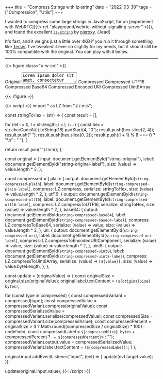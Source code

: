 +++
title = "Compress Strings with lz‑string"
date = "2022-03-30"
tags = ["Compression", "Utils"]
+++

I wanted to compress some large strings in JavaScript, for an [experiment with WebRTC]({{< ref "playground/webrtc-without-signaling-server" >}}), and found the excellent [`lz-string`](https://pieroxy.net/blog/pages/lz-string/index.html) by [pieroxy](https://pieroxy.net/).
{.lead}

It's fast, and it weighs just a little over 4KB if you run it through something like [Terser](https://terser.org/). I've tweaked it ever so slightly for my needs, but it should still be 100% compatible with the original. You can play with it below.

<!--more-->

---

{{< figure class="u-w-col" >}}
  <form class="flex flex-col gap-4">
    <label class="form-label-block">
      <span>Original <span id="string-original-label" class="text-gray-600 dark:text-gray-400"></span></span>
      <textarea id="string-original" class="form-textarea w-full font-mono">
Lorem ipsum dolor sit amet, consectetur adipiscing elit. Vestibulum ornare nisi at augue ullamcorper, eget faucibus magna eleifend.</textarea
      >
    </label>
    <label class="form-label-block">
      <span>Compressed <span id="string-compressed-plain-label" class="text-gray-600 dark:text-gray-400"></span></span>
      <output
        for="string-original"
        id="string-compressed-plain"
        class="form-textarea max-h-[12rem] overflow-y-auto whitespace-pre-wrap font-mono text-base text-gray-600 dark:text-gray-400"
      ></output>
    </label>
    <label class="form-label-block">
      <span
        >Compressed UTF16 <span id="string-compressed-utf16-label" class="text-gray-600 dark:text-gray-400"></span
      ></span>
      <output
        for="string-original"
        id="string-compressed-utf16"
        class="form-textarea max-h-[12rem] overflow-y-auto whitespace-pre-wrap font-mono text-base text-gray-600 dark:text-gray-400"
      ></output>
    </label>
    <label class="form-label-block">
      <span
        >Compressed Base64 <span id="string-compressed-base64-label" class="text-gray-600 dark:text-gray-400"></span
      ></span>
      <output
        for="string-original"
        id="string-compressed-base64"
        class="form-textarea max-h-[12rem] overflow-y-auto whitespace-pre-wrap font-mono text-base text-gray-600 dark:text-gray-400"
      ></output>
    </label>
    <label class="form-label-block">
      <span
        >Compressed Encoded URI <span id="string-compressed-uri-label" class="text-gray-600 dark:text-gray-400"></span
      ></span>
      <output
        for="string-original"
        id="string-compressed-uri"
        class="form-textarea max-h-[12rem] overflow-y-auto whitespace-pre-wrap font-mono text-base text-gray-600 dark:text-gray-400"
      ></output>
    </label>
    <label class="form-label-block">
      <span
        >Compressed Uint8Array <span id="string-compressed-uint8-label" class="text-gray-600 dark:text-gray-400"></span
      ></span>
      <output
        for="string-original"
        id="string-compressed-uint8"
        class="form-textarea max-h-[12rem] overflow-y-auto whitespace-pre-wrap font-mono text-base text-gray-600 dark:text-gray-400"
      ></output>
    </label>
  </form>
{{< /figure >}}

{{< script >}}
import * as LZ from "./lz.mjs";

const stringToHex = (str) => {
  const result = [];

  for (let i = 0, l = str.length; i < l; i++) {
    const hex = str.charCodeAt(i).toString(16).padStart(4, "0");
    result.push(hex.slice(2, 4));
    result.push(" ");
    result.push(hex.slice(0, 2));
    result.push((i + 1) % 8 === 0 ? "\n" : " ");
  }

  return result.join("").trim();
};

const original = {
  input: document.getElementById("string-original"),
  label: document.getElementById("string-original-label"),
  size: (value) => value.length * 2,
};

const compressed = {
  plain: {
    output: document.getElementById(`string-compressed-plain`),
    label: document.getElementById(`string-compressed-plain-label`),
    compress: LZ.compress,
    serialize: stringToHex,
    size: (value) => value.length * 2,
  },
  utf16: {
    output: document.getElementById(`string-compressed-utf16`),
    label: document.getElementById(`string-compressed-utf16-label`),
    compress: LZ.compressToUTF16,
    serialize: stringToHex,
    size: (value) => value.length * 2,
  },
  base64: {
    output: document.getElementById(`string-compressed-base64`),
    label: document.getElementById(`string-compressed-base64-label`),
    compress: LZ.compressToBase64,
    serialize: (value) => value,
    size: (value) => value.length * 2,
  },
  uri: {
    output: document.getElementById(`string-compressed-uri`),
    label: document.getElementById(`string-compressed-uri-label`),
    compress: LZ.compressToEncodedURIComponent,
    serialize: (value) => value,
    size: (value) => value.length * 2,
  },
  uint8: {
    output: document.getElementById(`string-compressed-uint8`),
    label: document.getElementById(`string-compressed-uint8-label`),
    compress: LZ.compressToUint8Array,
    serialize: (value) => `[${value}]`,
    size: (value) => value.byteLength,
  },
};

const update = (originalValue) => {
  const originalSize = original.size(originalValue);
  original.label.textContent = `(${originalSize} bytes)`;

  for (const type in compressed) {
    const compressedVariant = compressed[type];
    const compressedValue = compressedVariant.compress(originalValue);
    const compressedSerializedValue = compressedVariant.serialize(compressedValue);
    const compressedSize = compressedVariant.size(compressedValue);
    const compressedPercent = originalSize > 0 ? Math.round((compressedSize / originalSize) * 100) : undefined;
    const compressedLabel = `${compressedSize} bytes` + (compressedPercent ? ` — ${compressedPercent}%` : "");
    compressedVariant.output.value = compressedSerializedValue;
    compressedVariant.label.textContent = `(${compressedLabel})`;
  }
};

original.input.addEventListener("input", (evt) => {
  update(evt.target.value);
});

update(original.input.value);
{{< /script >}}
